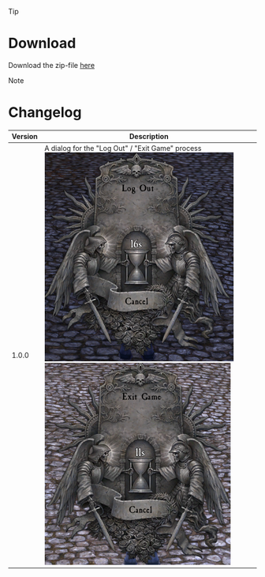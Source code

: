 > [!TIP]
> # Download
> Download the zip-file [here](https://github.com/Makume/ReturnOfReckoning-AddOns/blob/main/LogOutWindow/LogOutWindow.zip)

> [!NOTE]
> # Changelog
> 
> | Version  | Description |
> | ------------- | ------------- |
> | 1.0.0  | A dialog for the "Log Out" / "Exit Game" process <br/>![LogOut](https://github.com/Makume/ReturnOfReckoning-AddOns/blob/main/LogOutWindow/(Images)/LogOut.png) ![Exit Game](https://github.com/Makume/ReturnOfReckoning-AddOns/blob/main/LogOutWindow/(Images)/ExitGame.png)|
